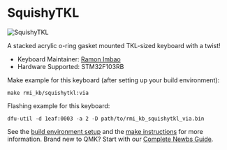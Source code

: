 # SquishyTKL

![SquishyTKL](https://i.imgur.com/b04ooQ7l.png)

A stacked acrylic o-ring gasket mounted TKL-sized keyboard with a twist!

* Keyboard Maintainer: [Ramon Imbao](https://github.com/ramonimbao)
* Hardware Supported: STM32F103RB

Make example for this keyboard (after setting up your build environment):

    make rmi_kb/squishytkl:via

Flashing example for this keyboard:

    dfu-util -d 1eaf:0003 -a 2 -D path/to/rmi_kb_squishytkl_via.bin

See the [build environment setup](https://docs.qmk.fm/#/getting_started_build_tools) and the [make instructions](https://docs.qmk.fm/#/getting_started_make_guide) for more information. Brand new to QMK? Start with our [Complete Newbs Guide](https://docs.qmk.fm/#/newbs).
